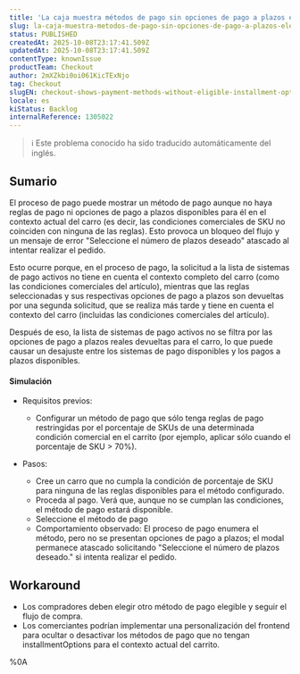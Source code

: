 ```yaml
---
title: 'La caja muestra métodos de pago sin opciones de pago a plazos elegibles'
slug: la-caja-muestra-metodos-de-pago-sin-opciones-de-pago-a-plazos-elegibles
status: PUBLISHED
createdAt: 2025-10-08T23:17:41.509Z
updatedAt: 2025-10-08T23:17:41.509Z
contentType: knownIssue
productTeam: Checkout
author: 2mXZkbi0oi061KicTExNjo
tag: Checkout
slugEN: checkout-shows-payment-methods-without-eligible-installment-options
locale: es
kiStatus: Backlog
internalReference: 1305022
---
```


>ℹ️ Este problema conocido ha sido traducido automáticamente del inglés.

## Sumario


El proceso de pago puede mostrar un método de pago aunque no haya reglas de pago ni opciones de pago a plazos disponibles para él en el contexto actual del carro (es decir, las condiciones comerciales de SKU no coinciden con ninguna de las reglas). Esto provoca un bloqueo del flujo y un mensaje de error "Seleccione el número de plazos deseado" atascado al intentar realizar el pedido.

Esto ocurre porque, en el proceso de pago, la solicitud a la lista de sistemas de pago activos no tiene en cuenta el contexto completo del carro (como las condiciones comerciales del artículo), mientras que las reglas seleccionadas y sus respectivas opciones de pago a plazos son devueltas por una segunda solicitud, que se realiza más tarde y tiene en cuenta el contexto del carro (incluidas las condiciones comerciales del artículo).

Después de eso, la lista de sistemas de pago activos no se filtra por las opciones de pago a plazos reales devueltas para el carro, lo que puede causar un desajuste entre los sistemas de pago disponibles y los pagos a plazos disponibles.


#### Simulación



- Requisitos previos:
  - Configurar un método de pago que sólo tenga reglas de pago restringidas por el porcentaje de SKUs de una determinada condición comercial en el carrito (por ejemplo, aplicar sólo cuando el porcentaje de SKU > 70%).

- Pasos:
  - Cree un carro que no cumpla la condición de porcentaje de SKU para ninguna de las reglas disponibles para el método configurado.
  - Proceda al pago. Verá que, aunque no se cumplan las condiciones, el método de pago estará disponible.
  - Seleccione el método de pago
  - Comportamiento observado: El proceso de pago enumera el método, pero no se presentan opciones de pago a plazos; el modal permanece atascado solicitando "Seleccione el número de plazos deseado." si intenta realizar el pedido.

## Workaround



- Los compradores deben elegir otro método de pago elegible y seguir el flujo de compra.
- Los comerciantes podrían implementar una personalización del frontend para ocultar o desactivar los métodos de pago que no tengan installmentOptions para el contexto actual del carrito.



%0A
